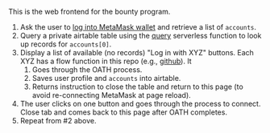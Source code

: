 This is the web frontend for the bounty program. 

1. Ask the user to [log into MetaMask wallet](https://docs.metamask.io/guide/getting-started.html#basic-considerations) and retrieve a list of `accounts`.
2. Query a private airtable table using the [query](../query/) serverless function to look up records for `accounts[0]`.
3. Display a list of available (no records) "Log in with XYZ" buttons. Each XYZ has a flow function in this repo (e.g., [github](../github/)). It
    1. Goes through the OATH process.
    2. Saves user profile and `accounts` into airtable.
    3. Returns instruction to close the table and return to this page (to avoid re-connecting MetaMask at page reload).
5. The user clicks on one button and goes through the process to connect. Close tab and comes back to this page after OATH completes.
6. Repeat from #2 above.
